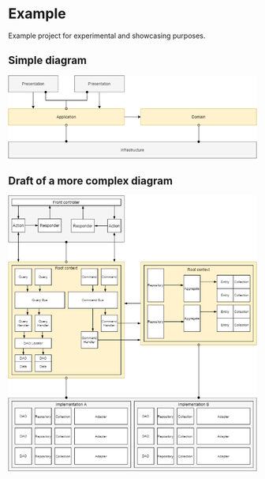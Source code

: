 # Example
Example project for experimental and showcasing purposes.

## Simple diagram
<p align="center"><img src="https://github.com/daniel-iwaniec/example/raw/master/diagram/simple.png"></p>

## Draft of a more complex diagram
<p align="center"><img src="https://github.com/daniel-iwaniec/example/raw/master/diagram/complex.png"></p>
